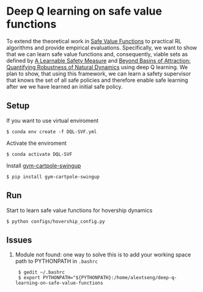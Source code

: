 # Deep Q learning on safe value functions

To extend the theoretical work in [Safe Value Functions](https://arxiv.org/abs/2105.12204) to practical RL algorithms and provide empirical evaluations.
Specifically, we want to show that we can learn safe value functions and, consequently, viable sets
as defined by [A Learnable Safety Measure](https://arxiv.org/abs/1910.02835) and [Beyond Basins of Attraction: Quantifying Robustness of Natural Dynamics](https://arxiv.org/abs/1806.08081) using deep Q learning. We plan to show, that using this framework,
we can learn a safety supervisor that knows the set of all safe policies and therefore enable safe
learning after we we have learned an initial safe policy.

## Setup

If you want to use virtual enviroment

    $ conda env create -f DQL-SVF.yml

Activate the enviroment

    $ conda activate DQL-SVF

Install [gym-cartpole-swingup](https://github.com/0xangelo/gym-cartpole-swingup)

    $ pip install gym-cartpole-swingup

## Run

Start to learn safe value functions for hovership dynamics

    $ python configs/hovership_config.py 

## Issues

1. Module not found: one way to solve this is to add your working space path to PYTHONPATH in `.bashrc`
        
        $ gedit ~/.bashrc
        $ export PYTHONPATH="${PYTHONPATH}:/home/alextseng/deep-q-learning-on-safe-value-functions
